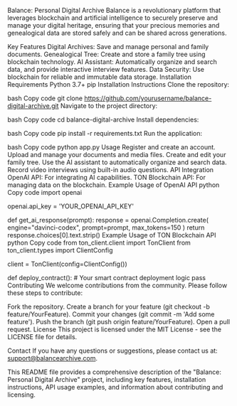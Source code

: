 Balance: Personal Digital Archive
Balance is a revolutionary platform that leverages blockchain and artificial intelligence to securely preserve and manage your digital heritage, ensuring that your precious memories and genealogical data are stored safely and can be shared across generations.

Key Features
Digital Archives: Save and manage personal and family documents.
Genealogical Tree: Create and store a family tree using blockchain technology.
AI Assistant: Automatically organize and search data, and provide interactive interview features.
Data Security: Use blockchain for reliable and immutable data storage.
Installation
Requirements
Python 3.7+
pip
Installation Instructions
Clone the repository:

bash
Copy code
git clone https://github.com/yourusername/balance-digital-archive.git
Navigate to the project directory:

bash
Copy code
cd balance-digital-archive
Install dependencies:

bash
Copy code
pip install -r requirements.txt
Run the application:

bash
Copy code
python app.py
Usage
Register and create an account.
Upload and manage your documents and media files.
Create and edit your family tree.
Use the AI assistant to automatically organize and search data.
Record video interviews using built-in audio questions.
API Integration
OpenAI API: For integrating AI capabilities.
TON Blockchain API: For managing data on the blockchain.
Example Usage of OpenAI API
python
Copy code
import openai

openai.api_key = 'YOUR_OPENAI_API_KEY'

def get_ai_response(prompt):
    response = openai.Completion.create(
        engine="davinci-codex",
        prompt=prompt,
        max_tokens=150
    )
    return response.choices[0].text.strip()
Example Usage of TON Blockchain API
python
Copy code
from ton_client.client import TonClient
from ton_client.types import ClientConfig

client = TonClient(config=ClientConfig())

def deploy_contract():
    # Your smart contract deployment logic
    pass
Contributing
We welcome contributions from the community. Please follow these steps to contribute:

Fork the repository.
Create a branch for your feature (git checkout -b feature/YourFeature).
Commit your changes (git commit -m 'Add some feature').
Push the branch (git push origin feature/YourFeature).
Open a pull request.
License
This project is licensed under the MIT License - see the LICENSE file for details.

Contact
If you have any questions or suggestions, please contact us at: support@balancearchive.com.

This README file provides a comprehensive description of the "Balance: Personal Digital Archive" project, including key features, installation instructions, API usage examples, and information about contributing and licensing.
